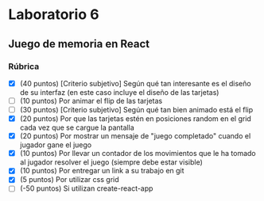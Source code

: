 # Laboratorio 6
## Juego de memoria en React

### Rúbrica
- [x] (40 puntos) [Criterio subjetivo] Según qué tan interesante es el diseño de su interfaz (en este caso incluye el diseño de las tarjetas)
- [ ] (10 puntos) Por animar el flip de las tarjetas
- [ ] (30 puntos) [Criterio subjetivo] Según qué tan bien animado está el flip
- [x] (20 puntos) Por que las tarjetas estén en posiciones random en el grid cada vez que se cargue la pantalla
- [x] (20 puntos) Por mostrar un mensaje de "juego completado" cuando el jugador gane el juego
- [x] (10 puntos) Por llevar un contador de los movimientos que le ha tomado al jugador resolver el juego (siempre debe estar visible)
- [x] (10 puntos) Por entregar un link a su trabajo en git
- [x] (5 puntos) Por utilizar css grid
- [ ] (-50 puntos) Si utilizan create-react-app